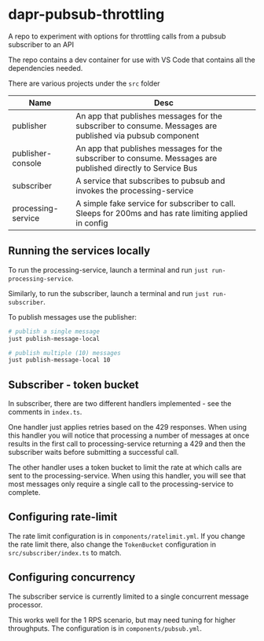 # dapr-pubsub-throttling

A repo to experiment with options for throttling calls from a pubsub subscriber to an API

The repo contains a dev container for use with VS Code that contains all the dependencies needed.

There are various projects under the `src` folder

| Name               | Desc                                                                                                         |
| ------------------ | ------------------------------------------------------------------------------------------------------------ |
| publisher          | An app that publishes messages for the subscriber to consume. Messages are published via pubsub component    |
| publisher-console  | An app that publishes messages for the subscriber to consume. Messages are published directly to Service Bus |
| subscriber         | A service that subscribes to pubsub and invokes the processing-service                                       |
| processing-service | A simple fake service for subscriber to call. Sleeps for 200ms and has rate limiting applied in config       |


## Running the services locally

To run the processing-service, launch a terminal and run `just run-processing-service`.

Similarly, to run the subscriber, launch a terminal and run `just run-subscriber`.

To publish messages use the publisher:

```bash
# publish a single message
just publish-message-local

# publish multiple (10) messages
just publish-message-local 10
```

## Subscriber - token bucket

In subscriber, there are two different handlers implemented - see the comments in `index.ts`.

One handler just applies retries based on the 429 responses. When using this handler you will notice that processing a number of messages at once results in the first call to processing-service returning a 429 and then the subscriber waits before submitting a successful call.

The other handler uses a token bucket to limit the rate at which calls are sent to the processing-service. When using this handler, you will see that most messages only require a single call to the processing-service to complete.


## Configuring rate-limit

The rate limit configuration is in `components/ratelimit.yml`. If you change the rate limit there, also change the `TokenBucket` configuration in `src/subscriber/index.ts` to match.

## Configuring concurrency

The subscriber service is currently limited to a single concurrent message processor.

This works well for the 1 RPS scenario, but may need tuning for higher throughputs. The configuration is in `components/pubsub.yml`.

